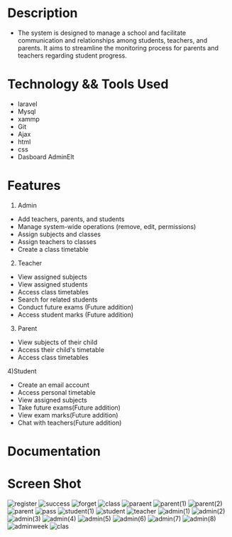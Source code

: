 # Description
* The system is designed to manage a school and facilitate communication and relationships among students, teachers, and parents. It aims to streamline the monitoring process for parents and teachers regarding student progress.
  
# Technology && Tools Used
* laravel
* Mysql
* xammp
* Git
* Ajax
* html
* css
* Dasboard AdminElt

# Features
1) Admin

* Add teachers, parents, and students
* Manage system-wide operations (remove, edit, permissions)
* Assign subjects and classes
* Assign teachers to classes
* Create a class timetable

2) Teacher

* View assigned subjects
* View assigned students
* Access class timetables
* Search for related students
* Conduct future exams (Future addition)
* Access student marks (Future addition)

3) Parent

* View subjects of their child
* Access their child's timetable
* Access class timetables

4)Student

* Create an email account
* Access personal timetable
* View assigned subjects
* Take future exams(Future addition)
* View exam marks(Future addition)
* Chat with teachers(Future addition)


# Documentation


# Screen Shot

![register](https://github.com/ebrahimabdallah/School-Management/assets/119238955/f62f38d8-e713-4ef6-a512-5a144e9ec34e)
![success](https://github.com/ebrahimabdallah/School-Management/assets/119238955/4a334b39-361b-4f70-8374-2ad8489aa9ac)
![forget](https://github.com/ebrahimabdallah/School-Management/assets/119238955/7ab466fb-bb6f-4779-a80d-aa7be48ec846)
![class](https://github.com/ebrahimabdallah/School-Management/assets/119238955/67f8f53e-1de1-4b18-a006-cdbaeee9579a)
![paraent](https://github.com/ebrahimabdallah/School-Management/assets/119238955/2dfe2017-67d8-42f2-a8b1-be37589da9a1)
![parent(1)](https://github.com/ebrahimabdallah/School-Management/assets/119238955/ee265746-24dc-4a89-ab9a-766313f8d365)
![parent(2)](https://github.com/ebrahimabdallah/School-Management/assets/119238955/98c95ce6-839c-445f-b113-16430fab1318)
![parent](https://github.com/ebrahimabdallah/School-Management/assets/119238955/b1dec718-17b6-4e95-928a-46bcad011e80)
![pass](https://github.com/ebrahimabdallah/School-Management/assets/119238955/7f6c1fab-a6bd-437c-b140-b5904d887f4b)
![student(1)](https://github.com/ebrahimabdallah/School-Management/assets/119238955/8dbd7c48-fae4-4a18-8746-88d6d2bd91ca)
![student](https://github.com/ebrahimabdallah/School-Management/assets/119238955/8d23bdce-88be-4839-b586-f4ffc3b02b2f)
![teacher](https://github.com/ebrahimabdallah/School-Management/assets/119238955/de1e2189-e945-42e0-aa1c-659adfe86618)
![admin(1)](https://github.com/ebrahimabdallah/School-Management/assets/119238955/db04d9c1-efa6-4779-9133-12a30bee0ee2)
![admin(2)](https://github.com/ebrahimabdallah/School-Management/assets/119238955/b7cf06ae-f100-4c64-b596-af521a862692)
![admin(3)](https://github.com/ebrahimabdallah/School-Management/assets/119238955/38921cca-deef-423b-acdc-fcbd738911b6)
![admin(4)](https://github.com/ebrahimabdallah/School-Management/assets/119238955/b018068b-9b8b-45ab-ae54-c78683b3caa0)
![admin(5)](https://github.com/ebrahimabdallah/School-Management/assets/119238955/f4cfc10d-e4d7-4137-b0ee-270a0ab42d9b)
![admin(6)](https://github.com/ebrahimabdallah/School-Management/assets/119238955/98b0b057-f440-4e02-bcd7-64ea81956483)
![admin(7)](https://github.com/ebrahimabdallah/School-Management/assets/119238955/26b52323-31bf-4db1-b728-f522497af5ff)
![admin(8)](https://github.com/ebrahimabdallah/School-Management/assets/119238955/1626ad21-a148-47b0-bc2f-73628c6557ab)
![adminweek](https://github.com/ebrahimabdallah/School-Management/assets/119238955/4521910c-e0df-4db3-95a9-7ad84b3eac87)
![clas](https://github.com/ebrahimabdallah/School-Management/assets/119238955/700a6ee1-b295-45c3-a713-0e7200be3af8)
